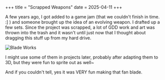+++
title = "Scrapped Weapons"
date = 2025-04-11
+++

A few years ago, I got added to a game jam (that we couldn't finish in time. :] ) and someone brought up the idea of an evolving weapon. I drafted up a few sets. Since the project was scrapped, a lot of GDD work and art was thrown into the trash and it wasn't until just now that I thought about dragging this stuff up from my hard drive.

![Blade Works](/portfolioImages/Swords.png "Scrapped Weapons")

I might use some of them in projects later, probably after adapting them to 3D, but they were fun to sprite out as well~

And if you couldn't tell, yes it was VERY fun making that fan blade.